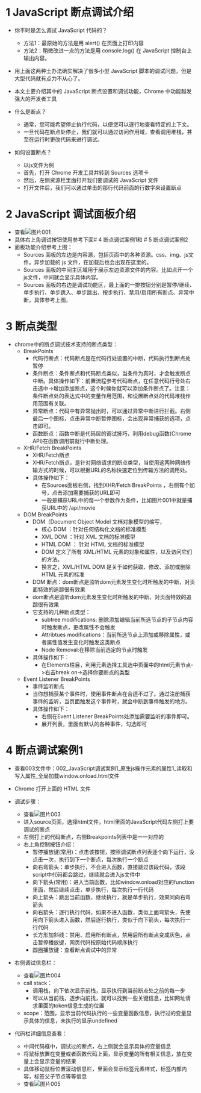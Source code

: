 
# 1 JavaScript 断点调试介绍
- 你平时是怎么调试 JavaScript 代码的？
    - 方法1：最原始的方法是用 alert() 在页面上打印内容
    - 方法2：稍微改进一点的方法是用 console.log() 在 JavaScript 控制台上输出内容。
- 用上面这两种土办法确实解决了很多小型 JavaScript 脚本的调试问题，但是大型代码就有点力不从心了。
- 本文主要介绍其中的 JavaScript 断点设置和调试功能，Chrome 中功能越发强大的开发者工具

- 什么是断点？
    - 通常，您可能希望停止执行代码，以便您可以逐行地查看特定的上下文。
    - 一旦代码在断点处停止，我们就可以通过访问作用域，查看调用堆栈，甚至在运行时更改代码来进行调试。

- 如何设置断点？
    - 以js文件为例
    - 首先，打开 Chrome 开发工具并转到 Sources 选项卡
    - 然后，左侧资源栏里面打开我们要调试的 JavaScript 文件
    - 打开文件后，我们可以通过单击的那行代码前面的行数字来设置断点


# 2 JavaScript 调试面板介绍
- 查看![图片001](003_JavaScript逆向之断点调试_Chrome开发工具/001_JavaScript调试面板.png)
- 具体右上角调试按钮使用参考下面# 4 断点调试案例1和 # 5 断点调试案例2
- 面板功能介绍参考上图：
    - Sources 面板的左边是内容源，包括页面中的各种资源。css、img、js文件。异步加载的 js 文件，在加载后也会出现在这里的。
    - Sources 面板的中间主区域用于展示左边资源文件的内容。比如点开一个js文件，中间就会显示具体内容。
    - Sources 面板的右边是调试功能区，最上面的一排按钮分别是暂停/继续、单步执行、单步跳入、单步跳出、按步执行、禁用/启用所有断点、异常中断。具体参考上图。

# 3 断点类型
- chrome中的断点调试技术支持的断点类型：
    - BreakPoints
        - 代码行断点：代码断点是在代码行处设置的中断，代码执行到断点处暂停
        - 条件断点：条件断点和代码断点类似，当条件为真时，才会触发断点中断。具体操作如下：前置流程参考代码断点，在任意代码行号处右击选中->增加添加断点，这个时候你就可以添加条件断点了。注意：条件断点处的表达式中的变量作用范围，和设置断点处的代码堆栈作用范围有关联。
        - 异常断点：代码中有异常抛出时，可以通过异常中断进行拦截。右侧最后一个图标，点击异常中断暂停图标，会出现异常捕获的选项，点击即可。
        - 函数断点：函数中断是代码层的调试技巧，利用debug函数(Chrome API)在函数调用前就行中断处理。
    - XHR/Fetch BreakPoints
        - XHR/Fetch断点
        - XHR/Fetch断点，是针对网络请求的断点类型，当使用这两种网络传输方式的时候，可以根据URL的名称快速定位到传输方法的调用处。
        - 具体操作如下：
            - 在Sources面板右侧，找到XHR/Fetch BreakPoints ，右侧有个加号，点击添加需要捕获的URL即可
            - 一般是捕获URL中的每一个参数作为条件，比如图片001中就是捕获URL中的 /api/movie
    - DOM BreakPoints
        - DOM（Document Object Model 文档对象模型的缩写， 
            - 核心 DOM ：针对任何结构化文档的标准模型
            - XML DOM ：针对 XML 文档的标准模型
            - HTML DOM ： 针对 HTML 文档的标准模型
            - DOM 定义了所有 XML/HTML 元素的对象和属性，以及访问它们的方法。
            - 换言之，XML/HTML DOM 是关于如何获取、修改、添加或删除 HTML 元素的标准
        - DOM 断点：dom断点是监听dom元素发生变化时所触发的中断，对页面特效的追踪很有效果
        - dom断点是监听dom元素发生变化时所触发的中断，对页面特效的追踪很有效果
        - 它支持的几种断点类型：
            - subtree modifications: 删除添加编辑当前所选节点的子节点内容时触发断点，更改属性不会触发
            - Attribtues modifications：当前所选节点上添加或移除属性，或者属性值发生变化时触发这类断点
            - Node Removal:在移除当前选定的节点时触发
        - 具体操作如下：
            - 在Elements栏目，利用元素选择工具选中页面中的html元素节点->右击break on->选择你要断点的类型
    - Event Listener BreakPoints
        - 事件监听断点
        - 当你想捕获某个事件时，使用事件断点在合适不过了。通过注册捕获事件的监听，当页面触发这个事件时，就会中断到事件触发的地方。
        - 具体操作如下：
            - 右侧在Event Listener BreakPoints处添加需要监听的事件即可。
            - 展开列表，里面有默认的各种事件，勾选即可

# 4 断点调试案例1
- 查看003文件中：002_JavaScript调试案例1_原生js操作元素的属性1_读取和写入属性_全局加载window.onload.html文件
- Chrome 打开上面的 HTML 文件


- 调试步骤：
    - 查看![图片003](003_JavaScript逆向之断点调试_Chrome开发工具/003_JavaScript断点调试案例1_调试界面和调试按钮.png)    
    - 进入source页面，选择html文件，html里面的JavaScript代码左侧打上要调试的断点
    - 左侧打上的代码断点，右侧Breakpoints列表中是一一对应的
    - 右上角控制按钮介绍：
        - 暂停播放键(常用)：点击该按钮，按照调试断点列表逐个向下运行，没点击一次，执行到下一个断点，每次执行一个断点
        - 向右弯箭头：单步执行，不会进入函数，直接跳过该段代码，该段script中代码都会跳过，继续就会进入js文件中
        - 向下箭头(常用)：进入当前函数，比如window.onload对应的function里面，然后继续点击，单步执行，每次执行一行代码
        - 向上箭头：跳出当前函数，继续执行，就是单步执行，效果同向右弯箭头
        - 向右箭头：逐行执行代码，如果不进入函数，类似上面弯箭头，先使用向下箭头进入函数，然后逐行执行，类似于向下箭头，每次执行一行代码
        - 长方形加斜线：禁用、启用所有断点，禁用后所有断点变成灰色，点击暂停播放键，网页代码按原始代码顺序执行
        - 圆圈播放键：查看断点调试中的异常

- 右侧调试信息栏：
    - 查看![图片004](003_JavaScript逆向之断点调试_Chrome开发工具/004_JavaScript断点调试案例1_右侧调试信息栏.png)
    - call stack：
        - 调用栈，向下依次显示前栈，显示执行到当前断点处之前的每一步
        - 可以从当前栈，逐步向前找，就可以找到一些关键信息，比如网址请求里面的token信息生成的位置
    - scope：范围，显示当前代码执行的一些变量函数信息，执行过的变量显示具体的信息，未执行的显示undefined

- 代码栏详细信息查看：
    - 中间代码框中，调试过的断点，右上侧就会显示具体的变量信息
    - 将鼠标放置在变量或者函数代码上面，显示变量的所有相关信息，放在变量上会显示变量的结果
    - 具体移动鼠标位置滚动信息栏，里面会显示标签元素样式，标签内部内容，标签父子节点等等信息
    - 查看![图片005](003_JavaScript逆向之断点调试_Chrome开发工具/005_JavaScript断点调试案例1_代码框中显示详细信息.png)